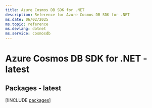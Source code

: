 ```yaml
---
title: Azure Cosmos DB SDK for .NET
description: Reference for Azure Cosmos DB SDK for .NET
ms.date: 06/02/2025
ms.topic: reference
ms.devlang: dotnet
ms.service: cosmosdb
---
```

# Azure Cosmos DB SDK for .NET - latest
## Packages - latest
[!INCLUDE [packages](cosmos-db-index.md)]